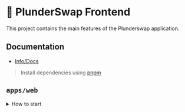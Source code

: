 # 🥞 PlunderSwap Frontend

This project contains the main features of the Plunderswap application.

## Documentation

- [Info/Docs](https://docs.plunderswap.com/)

> Install dependencies using [pnpm](https://pnpm.io)

## `apps/web`

<details>
<summary>
How to start
</summary>

```sh
pnpm i
```

start the development server

```sh
pnpm dev
```

build with production mode

```sh
pnpm build

# start the application after build
pnpm start
```

</details>
